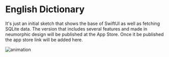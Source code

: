 # English Dictionary

It's just an initial sketch that shows the base of SwiftUI as well as fetching SQLite data.
The version that includes several features and made in neumorphic design will be published at the App Store. Once it be published the app store link will be added here.

![animation](https://github.com/testmyr/Dictionary/assets/16468787/be85d989-d612-4d66-a2b4-8c910f6b6f35)
